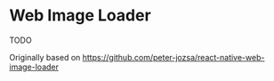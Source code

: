 # Web Image Loader

TODO

Originally based on https://github.com/peter-jozsa/react-native-web-image-loader
